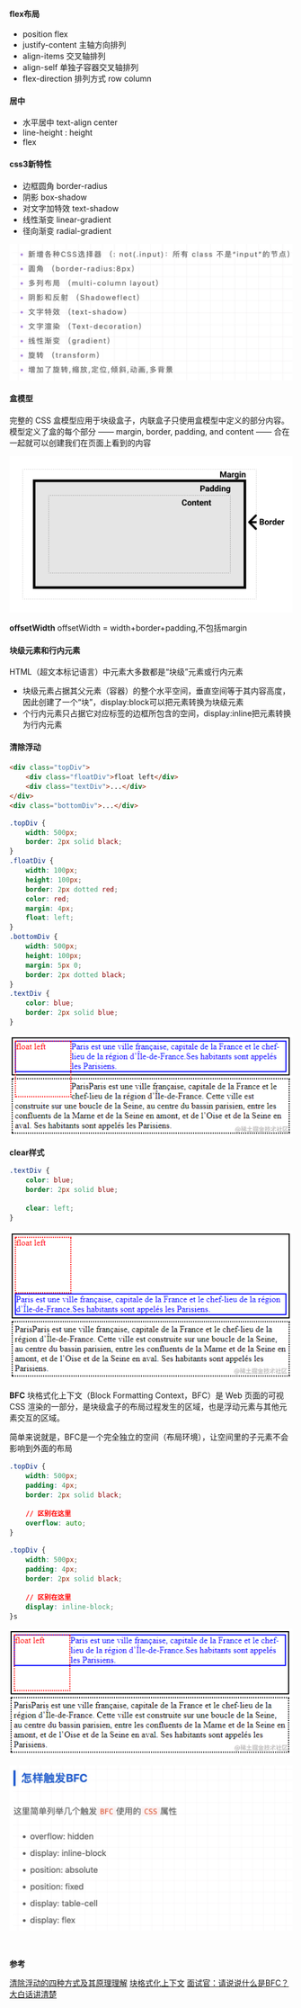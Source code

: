 

#### flex布局

- position  flex
- justify-content  主轴方向排列
- align-items  交叉轴排列
- align-self  单独子容器交叉轴排列
- flex-direction 排列方式  row column


#### 居中

- 水平居中 text-align center
- line-height : height
- flex

#### css3新特性
- 边框圆角 border-radius
- 阴影     box-shadow
- 对文字加特效 text-shadow
- 线性渐变  linear-gradient
- 径向渐变  radial-gradient

![](images/2023-04-09-20-50-19.png)


#### 盒模型
完整的 CSS 盒模型应用于块级盒子，内联盒子只使用盒模型中定义的部分内容。模型定义了盒的每个部分 —— margin, border, padding, and content —— 合在一起就可以创建我们在页面上看到的内容

![](images/2023-04-09-21-02-49.png)

**offsetWidth**
offsetWidth = width+border+padding,不包括margin

#### 块级元素和行内元素
HTML（超文本标记语言）中元素大多数都是“块级”元素或行内元素

- 块级元素占据其父元素（容器）的整个水平空间，垂直空间等于其内容高度，因此创建了一个“块”，display:block可以把元素转换为块级元素
- 个行内元素只占据它对应标签的边框所包含的空间，display:inline把元素转换为行内元素


#### 清除浮动

```html
<div class="topDiv">
    <div class="floatDiv">float left</div>
    <div class="textDiv">...</div>
</div>
<div class="bottomDiv">...</div>
```

```css
.topDiv {
    width: 500px;
    border: 2px solid black;
}
.floatDiv {
    width: 100px;
    height: 100px;
    border: 2px dotted red;
    color: red;
    margin: 4px;
    float: left;
}
.bottomDiv {
    width: 500px;
    height: 100px;
    margin: 5px 0;
    border: 2px dotted black;
}
.textDiv {
    color: blue;
    border: 2px solid blue;
}
```

![](images/2023-04-09-22-24-14.png)

**clear样式**

```css
.textDiv {
    color: blue;
    border: 2px solid blue;

    clear: left;
}
```

![](images/2023-04-09-22-25-12.png)

**BFC**
块格式化上下文（Block Formatting Context，BFC）是 Web 页面的可视 CSS 渲染的一部分，是块级盒子的布局过程发生的区域，也是浮动元素与其他元素交互的区域。

简单来说就是，BFC是一个完全独立的空间（布局环境），让空间里的子元素不会影响到外面的布局

```css
.topDiv {
    width: 500px;
    padding: 4px;
    border: 2px solid black;

    // 区别在这里
    overflow: auto;
}
```
```css
.topDiv {
    width: 500px;
    padding: 4px;
    border: 2px solid black;

    // 区别在这里
    display: inline-block;
}s
```

![](images/2023-04-09-22-33-35.png)

![](images/2023-04-09-22-45-38.png)



<br>

**参考**

[清除浮动的四种方式及其原理理解](https://juejin.cn/post/6844903504545316877)
[块格式化上下文](https://developer.mozilla.org/zh-CN/docs/Web/Guide/CSS/Block_formatting_context)
[面试官：请说说什么是BFC？大白话讲清楚](https://juejin.cn/post/6950082193632788493)